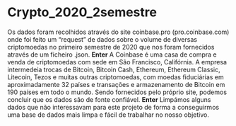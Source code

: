 # Crypto_2020_2semestre
Os dados foram recolhidos através do site coinbase.pro (pro.coinbase.com) onde foi feito um “request” de dados sobre o volume de diversas criptomoedas no primeiro semestre de 2020 que nos foram fornecidos através de um ficheiro .json. **Enter**
A Coinbase é uma casa de compra e venda de criptomoedas com sede em São Francisco, Califórnia. A empresa intermedeia trocas de Bitcoin, Bitcoin Cash, Ethereum, Ethereum Classic, Litecoin, Tezos e muitas outras criptomoedas, com moedas fiduciárias em aproximadamente 32 países e transações e armazenamento de Bitcoin em 190 países em todo o mundo.
Sendo fornecidos pelo próprio site, podemos concluir que os dados são de fonte confiável. **Enter**
Limpámos alguns dados que não interessavam para este projeto de forma a conseguirmos uma base de dados mais limpa e fácil de trabalhar no nosso objetivo.
